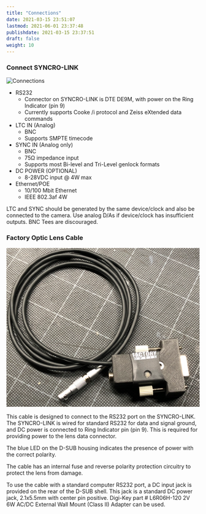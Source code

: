 ```yaml
---
title: "Connections"
date: 2021-03-15 23:51:07
lastmod: 2021-06-01 23:37:48
publishdate: 2021-03-15 23:37:51
draft: false
weight: 10
---
```


### Connect SYNCRO-LINK

![Connections](/public/images/connections.png)

- RS232
    - Connector on SYNCRO-LINK is DTE DE9M, with power on the Ring Indicator (pin 9)
    - Currently supports Cooke /i protocol and Zeiss eXtended data commands
- LTC IN (Analog)
    - BNC
    - Supports SMPTE timecode
- SYNC IN (Analog only)
    - BNC
    - 75Ω impedance input
    - Supports most Bi-level and Tri-Level genlock formats
- DC POWER (OPTIONAL)
    - 8-28VDC input @ 4W max
- Ethernet/POE
    - 10/100 Mbit Ethernet
    - IEEE 802.3af 4W

LTC and SYNC should be generated by the same device/clock and also be connected to the camera. Use analog D/As if device/clock has insufficient outputs. BNC Tees are discouraged.


### Factory Optic Lens Cable

![Factory Optic Lens Cable](/public/images/fac-cable.png?raw=true)

This cable is designed to connect to the RS232 port on the SYNCRO-LINK. The SYNCRO-LINK is wired for standard RS232 for data and signal ground, and DC power is connected to Ring Indicator pin (pin 9). This is required for providing power to the lens data connector.

The blue LED on the D-SUB housing indicates the presence of power with the correct polarity.

The cable has an internal fuse and reverse polarity protection circuitry to protect the lens from damage.

To use the cable with a standard computer RS232 port, a DC input jack is provided on the rear of the D-SUB shell. This jack is a standard DC power jack, 2.1x5.5mm with center pin positive. Digi-Key part # L6R06H-120 2V 6W AC/DC External Wall Mount (Class II) Adapter can be used.